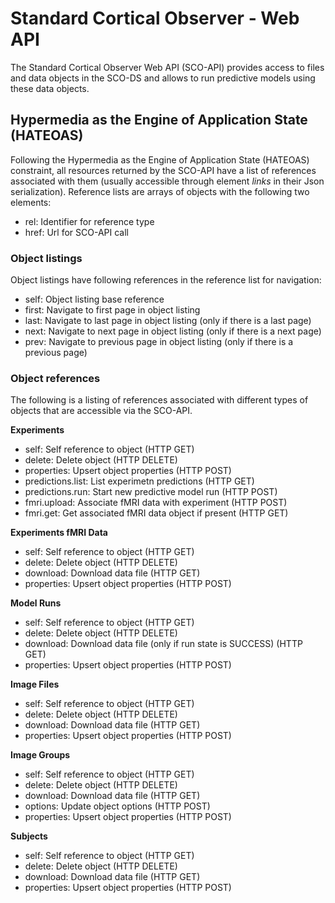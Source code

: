 # Standard Cortical Observer - Web API

The Standard Cortical Observer Web API (SCO-API) provides access to files and data objects in the SCO-DS and allows to run predictive models using these data objects.


## Hypermedia as the Engine of Application State (HATEOAS)

Following the Hypermedia as the Engine of Application State (HATEOAS) constraint, all resources returned by the SCO-API have a list of references associated with them (usually accessible through element *links* in their Json serialization). Reference lists are arrays of objects with the following two elements:

- rel: Identifier for reference type
- href: Url for SCO-API call


### Object listings

Object listings have following references in the reference list for navigation:

- self: Object listing base reference
- first: Navigate to first page in object listing
- last: Navigate to last page in object listing (only if there is  a last page)
- next: Navigate to next page in object listing (only if there is  a next page)
- prev: Navigate to previous page in object listing (only if there is a previous page)


### Object references

The following is a listing of references associated with different types of objects that are accessible via the SCO-API.

**Experiments**

- self: Self reference to object (HTTP GET)
- delete: Delete object (HTTP DELETE)
- properties: Upsert object properties (HTTP POST)
- predictions.list: List experimetn predictions (HTTP GET)
- predictions.run: Start new predictive model run (HTTP POST)
- fmri.upload: Associate fMRI data with experiment (HTTP POST)
- fmri.get: Get associated fMRI data object if present (HTTP GET)

**Experiments fMRI Data**

- self: Self reference to object (HTTP GET)
- delete: Delete object (HTTP DELETE)
- download: Download data file (HTTP GET)
- properties: Upsert object properties (HTTP POST)

**Model Runs**

- self: Self reference to object (HTTP GET)
- delete: Delete object (HTTP DELETE)
- download: Download data file (only if run state is SUCCESS) (HTTP GET)
- properties: Upsert object properties (HTTP POST)

**Image Files**

- self: Self reference to object (HTTP GET)
- delete: Delete object (HTTP DELETE)
- download: Download data file (HTTP GET)
- properties: Upsert object properties (HTTP POST)

**Image Groups**

- self: Self reference to object (HTTP GET)
- delete: Delete object (HTTP DELETE)
- download: Download data file (HTTP GET)
- options: Update object options (HTTP POST)
- properties: Upsert object properties (HTTP POST)

**Subjects**

- self: Self reference to object (HTTP GET)
- delete: Delete object (HTTP DELETE)
- download: Download data file (HTTP GET)
- properties: Upsert object properties (HTTP POST)

